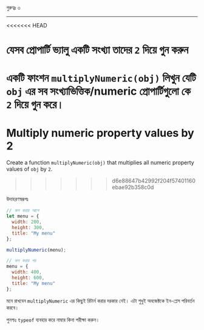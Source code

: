 গুরুত্বঃ ৩

---

<<<<<<< HEAD
# যেসব প্রোপার্টি ভ্যালু একটি সংখ্যা তাদের `2` দিয়ে গুন করুন

একটি ফাংশন `multiplyNumeric(obj)` লিখুন যেটি `obj` এর সব সংখ্যাভিত্তিক/numeric প্রোপার্টিগুলো কে `2` দিয়ে গুন করে।
=======
# Multiply numeric property values by 2

Create a function `multiplyNumeric(obj)` that multiplies all numeric property values of `obj` by `2`.
>>>>>>> d6e88647b42992f204f57401160ebae92b358c0d

উদাহরণস্বরূপঃ

```js
// কল করার আগে
let menu = {
  width: 200,
  height: 300,
  title: "My menu"
};

multiplyNumeric(menu);

// কল করার পর
menu = {
  width: 400,
  height: 600,
  title: "My menu"
};
```

মনে রাখবেন `multiplyNumeric` এর কিছুই রিটার্ন করার দরকার নেই। এটা শুধুই অবজেক্টকে ইন-প্লেস পরিবর্তন করবে।

পুনশ্চঃ `typeof` ব্যবহার করে নাম্বার কিনা পরীক্ষা করুন।
